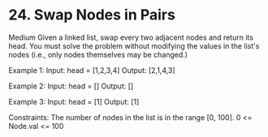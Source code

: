 # 24. Swap Nodes in Pairs
Medium
Given a linked list, swap every two adjacent nodes and return its head. 
You must solve the problem without modifying the values in the list's nodes 
(i.e., only nodes themselves may be changed.)

Example 1:
Input: head = [1,2,3,4]
Output: [2,1,4,3]
 
Example 2:
Input: head = []
Output: []

Example 3:
Input: head = [1]
Output: [1]
 

Constraints:
The number of nodes in the list is in the range [0, 100]. 
0 <= Node.val <= 100

